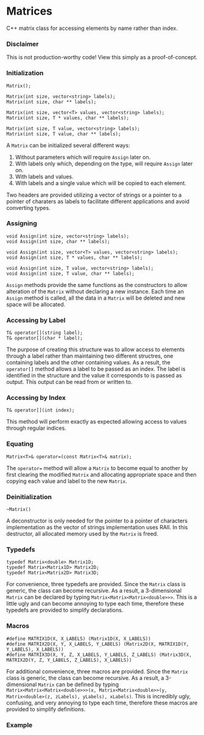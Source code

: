 # Matrices
C++ matrix class for accessing elements by name rather than index.

### Disclaimer

This is not production-worthy code! View this simply as a proof-of-concept.

### Initialization
```
Matrix();

Matrix(int size, vector<string> labels);
Matrix(int size, char ** labels);

Matrix(int size, vector<T> values, vector<string> labels);
Matrix(int size, T * values, char ** labels);

Matrix(int size, T value, vector<string> labels);
Matrix(int size, T value, char ** labels);
```
A `Matrix` can be initialized several different ways:

1. Without parameters which will require `Assign` later on.
2. With labels only which, depending on the type, will require `Assign` later on.
3. With labels and values.
4. With labels and a single value which will be copied to each element.

Two headers are provided utilizing a vector of strings or a pointer to a pointer of charaters as labels to facilitate different applications and avoid converting types.

### Assigning
```
void Assign(int size, vector<string> labels);
void Assign(int size, char ** labels);
  
void Assign(int size, vector<T> values, vector<string> labels);
void Assign(int size, T * values, char ** labels);
  
void Assign(int size, T value, vector<string> labels);
void Assign(int size, T value, char ** labels);
```
`Assign` methods provide the same functions as the constructors to allow alteration of the `Matrix` without declaring a new instance. Each time an `Assign` method is called, all the data in a `Matrix` will be deleted and new space will be allocated.

### Accessing by Label
```
T& operator[](string label);
T& operator[](char * label);
```
The purpose of creating this structure was to allow access to elements through a label rather than maintaining two different structres, one containing labels and the other containing values. As a result, the `operator[]` method allows a label to be passed as an index. The label is identified in the structure and the value it corresponds to is passed as output. This output can be read from or written to.

### Accessing by Index
```
T& operator[](int index);
```
This method will perform exactly as expected allowing access to values through regular indices. 

### Equating
```
Matrix<T>& operator=(const Matrix<T>& matrix);
```
The `operator=` method will allow a `Matrix` to become equal to another by first clearing the modified `Matrix` and allocating appropriate space and then copying each value and label to the new `Matrix`.

### Deinitialization
```
~Matrix()
```
A deconstructor is only needed for the pointer to a pointer of characters implementation as the vector of strings implementation uses RAII. In this destructor, all allocated memory used by the `Matrix` is freed.

### Typedefs
```
typedef Matrix<double> Matrix1D;
typedef Matrix<Matrix1D> Matrix2D;
typedef Matrix<Matrix2D> Matrix3D;
```
For convenience, three typedefs are provided. Since the `Matrix` class is generic, the class can become recursive. As a result, a 3-dimensional `Matrix` can be declared by typing `Matrix<Matrix<Matrix<double>>>`. This is a little ugly and can become annoying to type each time, therefore these typedefs are provided to simplify declarations.

### Macros
```
#define MATRIX1D(X, X_LABELS) (Matrix1D(X, X_LABELS))
#define MATRIX2D(X, Y, X_LABELS, Y_LABELS) (Matrix2D(X, MATRIX1D(Y, Y_LABELS), X_LABELS))
#define MATRIX3D(X, Y, Z, X_LABELS, Y_LABELS, Z_LABELS) (Matrix3D(X, MATRIX2D(Y, Z, Y_LABELS, Z_LABELS), X_LABELS))
```
For additional convenience, three macros are provided. Since the `Matrix` class is generic, the class can become recursive. As a result, a 3-dimensional `Matrix` can be defined by typing `Matrix<Matrix<Matrix<double>>>(x, Matrix<Matrix<double>>(y, Matrix<double>(z, zLabels), yLabels), xLabels)`. This is incredibly ugly, confusing, and very annoying to type each time, therefore these macros are provided to simplify definitions.

### Example
